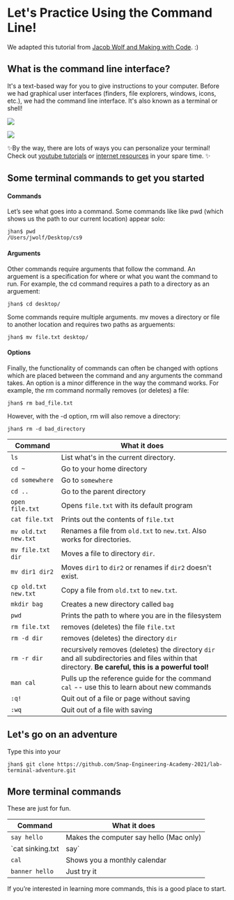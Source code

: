 # Let's Practice Using the Command Line!

We adapted this tutorial from [Jacob Wolf and Making with Code](https://cs.fablearn.org/courses/cs9/unit00/labs/lab1_terminal/). :)

## What is the command line interface? 

It's a text-based way for you to give instructions to your computer. Before we had graphical user interfaces (finders, file explorers, windows, icons, etc.), we had the command line interface. It's also known as a terminal or shell!  

![](https://upload.wikimedia.org/wikipedia/commons/thumb/0/0e/Hard_reset_BBC_Micro_32K_Acorn_DFS.gif/220px-Hard_reset_BBC_Micro_32K_Acorn_DFS.gif)

![](https://thatmarta.files.wordpress.com/2020/10/2020-10-11_15-59-1.png)

✨By the way, there are lots of ways you can personalize your terminal! Check out [youtube tutorials](https://www.youtube.com/watch?v=eDnor6PXjnQ) or [internet resources](https://opensource.com/article/20/8/iterm2-zsh) in your spare time. ✨

## Some terminal commands to get you started 

#### Commands

Let’s see what goes into a command. Some commands like like pwd (which shows us the path to our current location) appear solo:

```
jhan$ pwd
/Users/jwolf/Desktop/cs9
```

#### Arguments

Other commands require arguments that follow the command. An arguement is a specification for where or what you want the command to run. For example, the cd command requires a path to a directory as an arguement:

```
jhan$ cd desktop/
```

Some commands require multiple arguments. mv moves a directory or file to another location and requires two paths as arguements:

```
jhan$ mv file.txt desktop/
```

#### Options

Finally, the functionality of commands can often be changed with options which are placed between the command and any arguments the command takes. An option is a minor difference in the way the command works. For example, the rm command normally removes (or deletes) a file:

```
jhan$ rm bad_file.txt
```

However, with the -d option, rm will also remove a directory:

```
jhan$ rm -d bad_directory
```

| Command              | What it does                                 |
| --------------       | -------------------------------------------- |
| `ls`                 | List what's in the current directory.        |
| `cd ~`               | Go to your home directory                    |
| `cd somewhere`       | Go to `somewhere`                            |
| `cd ..`              | Go to the parent directory                   |
| `open file.txt`      | Opens `file.txt` with its default program    |
| `cat file.txt`       | Prints out the contents of `file.txt`        |
| `mv old.txt new.txt` | Renames a file from `old.txt` to `new.txt`. Also works for directories. |
| `mv file.txt dir`    | Moves a file to directory `dir`.             |
| `mv dir1 dir2`       | Moves `dir1` to `dir2` or renames if `dir2` doesn't exist.          |
| `cp old.txt new.txt` | Copy a file from `old.txt` to `new.txt`.     |
| `mkdir bag`          | Creates a new directory called `bag`     |
| `pwd`                | Prints the path to where you are in the filesystem |
| `rm file.txt`        | removes (deletes) the file `file.txt`        |
| `rm -d dir`          | removes (deletes) the directory `dir`        |
| `rm -r dir`          | recursively removes (deletes) the directory `dir` and all subdirectories and files within that directory. **Be careful, this is a powerful tool!** |
| `man cal`          | Pulls up the reference guide for the command `cal` -- use this to learn about new commands |
| `:q!`          | Quit out of a file or page without saving|
| `:wq`          | Quit out of a file with saving  |

## Let's go on an adventure

Type this into your 

```
jhan$ git clone https://github.com/Snap-Engineering-Academy-2021/lab-terminal-adventure.git

```

## More terminal commands
These are just for fun. 

| Command              | What it does                                 |
| --------------       | -------------------------------------------- |
| `say hello`          | Makes the computer say hello (Mac only)      |
| `cat sinking.txt | say` | Makes the computer read the text file aloud |
| `cal`                | Shows you a monthly calendar                 |
| `banner hello`       | Just try it                                  |

If you’re interested in learning more commands, this is a good place to start.
